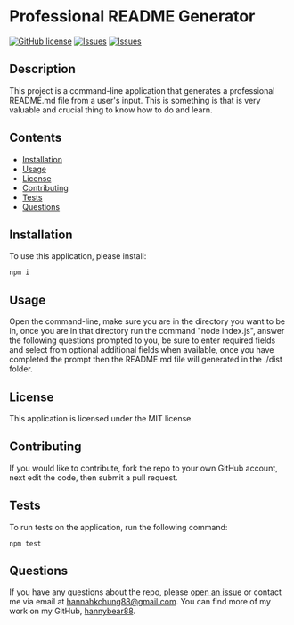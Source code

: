 # Professional README Generator
[![GitHub license](https://img.shields.io/badge/license-MIT-blue.svg)](https://choosealicense.com/licenses/)
[![Issues](https://img.shields.io/github/issues/hannybear88/Node.js-Challenge-Professional-README-Generator)](https://github.com/hannybear88/Node.js-Challenge-Professional-README-Generator/issues) [![Issues](https://img.shields.io/github/contributors/hannybear88/Node.js-Challenge-Professional-README-Generator)](https://github.com/hannybear88/Node.js-Challenge-Professional-README-Generator/graphs/contributors) 
## Description
This project is a command-line application that generates a professional README.md file from a user's input. This is something is that is very valuable and crucial thing to know how to do and learn. 
## Contents
* [Installation](#installation)
* [Usage](#usage)
* [License](#license)
* [Contributing](#contributing)
* [Tests](#tests)
* [Questions](#questions)

## Installation
To use this application, please install: 
```
npm i
```
  
## Usage
Open the command-line, make sure you are in the directory you want to be in, once you are in that directory run the command "node index.js", answer the following questions prompted to you, be sure to enter required fields and select from optional additional fields when available, once you have completed the prompt then the README.md file will generated in the ./dist folder. 
  
## License
This application is licensed under the MIT license.
  
## Contributing
If you would like to contribute, fork the repo to your own GitHub account, next edit the code, then submit a pull request.
  
## Tests
To run tests on the application, run the following command:
```
npm test
```
  
## Questions
If you have any questions about the repo, please [open an issue](https://github.com/hannybear88/Node.js-Challenge-Professional-README-Generator/issues) or contact me via email at hannahkchung88@gmail.com. You can find more of my work on my GitHub, [hannybear88](https://github.com/hannybear88/).
  
